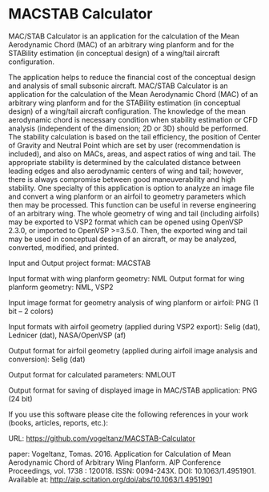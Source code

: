# MACSTAB Calculator
MAC/STAB Calculator is an application for the calculation of the Mean Aerodynamic Chord (MAC) of an arbitrary wing planform and for the STABility estimation (in conceptual design) of a wing/tail aircraft configuration.


The application helps to reduce the financial cost of the conceptual design and analysis of small subsonic aircraft. MAC/STAB Calculator is an application for the calculation of the Mean Aerodynamic Chord (MAC) of an arbitrary wing planform and for the STABility estimation (in conceptual design) of a wing/tail aircraft configuration. The knowledge of the mean aerodynamic chord is necessary condition when stability estimation or CFD analysis (independent of the dimension; 2D or 3D) should be performed. The stability calculation is based on the tail efficiency, the position of Center of Gravity and Neutral Point which are set by user (recommendation is included), and also on MACs, areas, and aspect ratios of wing and tail. The appropriate stability is determined by the calculated distance between leading edges and also aerodynamic centers of wing and tail; however, there is always compromise between good maneuverability and high stability. One specialty of this application is option to analyze an image file and convert a wing planform or an airfoil to geometry parameters which then may be processed. This function can be useful in reverse engineering of an arbitrary wing. The whole geometry of wing and tail (including airfoils) may be exported to VSP2 format which can be opened using OpenVSP 2.3.0, or imported to OpenVSP >=3.5.0. Then, the exported wing and tail may be used in conceptual design of an aircraft, or may be analyzed, converted, modified, and printed.


Input and Output project format: MACSTAB

Input format with wing planform geometry: NML Output format for wing planform geometry: NML, VSP2

Input image format for geometry analysis of wing planform or airfoil: PNG (1 bit – 2 colors)

Input formats with airfoil geometry (applied during VSP2 export): Selig (dat), Lednicer (dat), NASA/OpenVSP (af)

Output format for airfoil geometry (applied during airfoil image analysis and conversion): Selig (dat)

Output format for calculated parameters: NMLOUT

Output format for saving of displayed image in MAC/STAB application: PNG (24 bit)



If you use this software please cite the following references in your work (books, articles, reports, etc.):

URL:
https://github.com/vogeltanz/MACSTAB-Calculator

paper:
Vogeltanz, Tomas. 2016. Application for Calculation of Mean Aerodynamic Chord of Arbitrary Wing Planform. AIP Conference Proceedings, vol. 1738 : 120018. ISSN: 0094-243X. DOI: 10.1063/1.4951901. Available at: http://aip.scitation.org/doi/abs/10.1063/1.4951901
